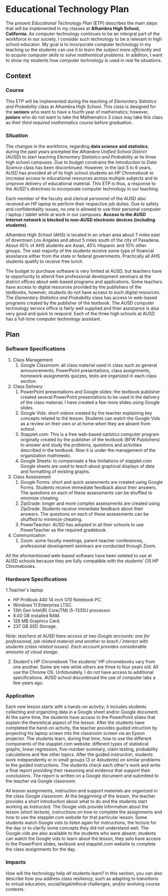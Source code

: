 # **Educational Technology Plan**

The present *Educational Technology Plan* (ETP) describes the main steps that will be implemented in my classes at **Alhambra High School, California**. As computer technology continues to be an intergral part of the workforce in our society, I consider such technology to be a relevant in high school educaion. My goal is to incorporate computer technology in my teaching so the students can use it *to learn the subject more efficiently* and *to acquire computer skills to solve mathemtical problems*. In addition, I want to show my students how computer technology is used in real fie situations.

## Context

### Course

This ETP will be implemented during the teaching of *Elementary Satistics and Probability* class at Alhambra High School. This class is designed for the **seniors** who want to have a fourth year of mathematics; however, **juniors** who do not want to take the Mathematics 3 class may take this class as their *third required mathematics course* before graduation.

### Situation

The changes in the workforce, regarding **data science and statistics**, during the past years prompted the *Alhambra Unified School District* (AUSD) to start teaching *Elementary Statistics and Probability* at its three high school campuses. Due to budget constrains the *Introduction to Data Science* class has been discontinued. However, in the last 5 to 6 years, AUSD has provided all of its high school students an *HP Chromebook* to imcrease access to educational resources across multiple subjects and to umprove delivery of educational material. This ETP is thus, a response to the AUSD's directives to incorporate computer technology in our teaching. 

Each member of the faculty and clerical personnel of the AUSD also received an HP laptop to perform their respective job duties. Due to safety and confidentiality issues, no one is allowed to use their personal computer / laptop / tablet while at work in our campuses. **Access to the AUSD Internet network is blocked to non-AUSD electronic devices (including students)**. 

*Alhambra High School* (AHS) is located in an urban area about 7 miles east of downtown Los Angeles and about 5 miles south of the city of Pasadena. About 45% of AHS students are Asian, 45% Hispanic and 10% other groups. The vast majority of the students receive some type of financial assistance either from the state or federal governments. Practically all AHS students qualify to receive free lunch.

The budget to purchase software is very limited at AUSD, but teachers have te opportunity to attend free professional development seminars at the district offices about web-based programs and applications. Some teachers have access to digital resources provided by the publishers of the textbooks, however, students do not have access to such digital resources. The *Elementary Statistics and Probability* class has access to web-based programs created by the publisher of the textbook. The AUSD computer technology service office is fairly well supplied and thier assistance is also very good and quick to respond. Each of the three high schools at AUSD has a full-time computer technology assistant.

## Plan

### Software Specifications

1. Class Management
   1. Google Classroom: all class material used in class such as general announcements, PowerPoint presentations, class assignments, homework assignments quizzes, tests are organized in each class section.
2. Class Delivery
   1. PowerPoint presentations and Google slides: the textbook publisher created several PowerPoint presentations to be used in the delivery of the class material; I have created a few more slides using Google slides.
   2. Google Vids: short videos created by the teacher explaining key concepts related to the lesson. Students can watch the Google Vids as a review on their own or at home when they are absent from school.
   3. Stapplet.com: This is a free web-based satistics computer program originally created by the publisher of the textbook (BFW Publishers) to answer and study the problems, questions and activities described in the textbook. Now it is under the management of the organization mathmedic.
   4. Google Sheets: to compensate a few limitations of stapplet.com Google sheets are used to teach about graphical displays of data and formatting of existing graphs.
3. Class Assessment
   1. Google Forms: short and quick assesments are created using Google Forms. Students receive immediate feedback about their answers. The questions on each of these assessments can be shuffled to minimize cheating.
   2. ZipGrade: longer and more complex assessments are created using ZipGrade. Students receive immediate feedback about their answers. The questions on each of these assessments can be shuffled to minimize cheating.
   3. PowerTeacher: AUSD has adopted in all their schools to use PowerTeacher as the required gradebook.
4. Communication
   1. Zoom: some faculty meetings, parent-teacher conferences, professional development seminars are conducted through Zoom.
  
All the aformentioned web-based software have been seleted to use at AUSD schools because they are fully compatible with the students' OS HP Chromebooks. 

### Hardware Specifications

1.Teacher's laptop
   - HP ProBook 440 14 inch G10 Notebook PC.
   - Windows 11 Enterprise LTSC.
   - 13th Gen Intel(R) Core(TM) i5-1335U processor.
   - 8.00 GB installed RAM.
   - 128 MB Graphics Card.
   - 237 GB SSD Storage.

*Note: teachers at AUSD have access at two Google accounts: one for professional, job related material and another to teach / interact with students (class related issues). Each account provides considerable amounts of cloud stoage.*

2. Student's HP Chromebook
   The students' HP chromebooks vary from one another. Some are new while others are three to four years old. All use the Chrome OS. Unfotunately, I do not have access to additional specifications. AUSD school discontinued the use of computer labs a few years ago.

### Application

Each new lesson starts with a hands-on activity; it includes students collecting and organizing data in a Google sheet and/or Google document. At the same time, the students have access to the PowerPoint slides that explain the theoretical aspect of the lesson. After the students have completed the hand-on activity, the teacher provides guided intruction by projecting his laptop screen into the classroom screen via an Epson projector. The students learn, during that time, how to use the different components of the stapplet.com website: different types of statistical graphs, linear regression, five-number summary, claim testing, probability calculations and few other topics. After the guided instruction, students work independently or in small groups (3 or 4students) on similar problems to the guided instructions. The students check each other's work and write a final report providing their reasoning and evidence that support their conclusions. The report is written on a Google document and submitted to the teacher via Google classroom.

All lesson assignments, instruction and support materials are organized in the class Google classroom. At the begginning of the lesson, the teacher provides a short introduction about what to do and the students start working as instructed. The Google vids provide information about the lesson (short lecture), instructions on how to complete the assignments and how to use the stapplet.com website for that particular lesson. Some students watch Google vids to listen again for instructions, the lecture for the day or to clarify some concepts they did not understand well. The Google vids are also available to the students who were absent; students can watch the Google vids to learn about the lesson, they aslo have access to the PowerPoint slides, textbook and stapplet.com website to complete the class assignments for the day.  

### Impacts

How will the technology help *all* students learn? In this section, you can also
describe how you address class resiliency, such as adapting to
transitions to virtual education, social/legal/ethical challenges,  and/or
evolving course contexts.
